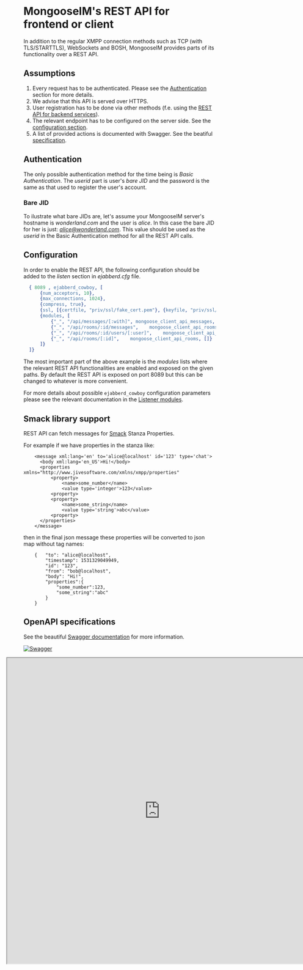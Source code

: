 # MongooseIM's REST API for frontend or client

In addition to the regular XMPP connection methods such as TCP (with TLS/STARTTLS),
WebSockets and BOSH, MongooseIM provides parts of its functionality over a REST API.

## Assumptions

1. Every request has to be authenticated.
Please see the [Authentication](#authentication) section for more details.
1. We advise that this API is served over HTTPS.
1. User registration has to be done via other methods (f.e. using the
[REST API for backend services](Administration-backend.md)).
1. The relevant endpoint has to be configured on the server side.
See the [configuration section](#configuration).
1. A list of provided actions is documented with Swagger.
See the beatiful [specification](http://mongooseim.readthedocs.io/en/latest/swagger/index.html?client=true).

## Authentication

The only possible authentication method for the time being is *Basic Authentication*.
The *userid* part is user's *bare JID* and the password is the same as that used to
register the user's account.

### Bare JID

To ilustrate what bare JIDs are, let's assume your MongooseIM server's hostname is
*wonderland.com* and the user is *alice*.
In this case the bare JID for her is just: *alice@wonderland.com*.
This value should be used as the *userid* in the Basic Authentication method for all the REST API calls.

## Configuration

In order to enable the REST API, the following configuration should be added to the
*listen* section in *ejabberd.cfg* file.

```erlang
  { 8089 , ejabberd_cowboy, [
      {num_acceptors, 10},
      {max_connections, 1024},
      {compress, true},
      {ssl, [{certfile, "priv/ssl/fake_cert.pem"}, {keyfile, "priv/ssl/fake_key.pem"}, {password, ""}]},
      {modules, [
          {"_", "/api/messages/[:with]", mongoose_client_api_messages, []},
          {"_", "/api/rooms/:id/messages",    mongoose_client_api_rooms_messages, []},
          {"_", "/api/rooms/:id/users/[:user]",    mongoose_client_api_rooms_users, []},
          {"_", "/api/rooms/[:id]",    mongoose_client_api_rooms, []}
      ]}
  ]}
```

The most important part of the above example is the *modules* lists where the relevant
REST API functionalities are enabled and exposed on the given paths.
By default the REST API is exposed on port 8089 but this can be changed to whatever is more convenient.

For more details about possible `ejabberd_cowboy` configuration parameters please
see the relevant documentation in the [Listener modules](../advanced-configuration/Listener-modules.md#http-based-services-bosh-websocket-rest-ejabberd_cowboy).


## Smack library support
REST API can fetch messages for [Smack](https://github.com/igniterealtime/Smack/blob/master/documentation/extensions/properties.md#stanza-properties) Stanza Properties.

For example if we have properties in the stanza like:
  ```
      <message xml:lang='en' to='alice@localhost' id='123' type='chat'>
        <body xml:lang='en_US'>Hi!</body>
        <properties xmlns="http://www.jivesoftware.com/xmlns/xmpp/properties"
            <property>
                <name>some_number</name>
                <value type='integer'>123</value>
            <property>
            <property>
                <name>some_string</name>
                <value type='string'>abc</value>
            <property>
        </properties>
      </message>
  ```
then in the final json message these properties will be converted to json map without tag names:
```
    {   "to": "alice@localhost",
        "timestamp": 1531329049949,
        "id": "123",
        "from": "bob@localhost",
        "body": "Hi!",
        "properties":{
            "some_number":123,
            "some_string":"abc"
        }
    }
```

## OpenAPI specifications

See the beautiful [Swagger documentation](http://mongooseim.readthedocs.io/en/latest/swagger/index.html?client=true) for more information.

[![Swagger](http://nordicapis.com/wp-content/uploads/swagger-Top-Specification-Formats-for-REST-APIs-nordic-apis-sandoval-e1441412425742-300x170.png)](http://mongooseim.readthedocs.io/en/latest/swagger/index.html?client=true)

<iframe src="http://mongooseim.readthedocs.io/en/latest/swagger/index.html?client=true"
height="800" width="800" style="margin-left: -45px;" id="swagger-ui-iframe"></iframe>

<script>

$(document).ready(function() {
  if (window.location.host.match("readthedocs")){
    path = window.location.pathname.match("(.*)/REST-API/")[1]
    url = window.location.protocol + "//" + window.location.hostname
    finalURL = url + path + "/swagger/index.html?client=true"
    $('a[href$="swagger/index.html?client=true"]').attr('href', finalURL)
    $('#swagger-ui-iframe').attr('src', finalURL)
  }
})

</script>
